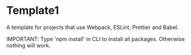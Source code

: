# Template1
A template for projects that use Webpack, ESLint, Prettier and Babel.

IMPORTANT: Type 'npm install' in CLI to install all packages. Otherwise nothing will work.
